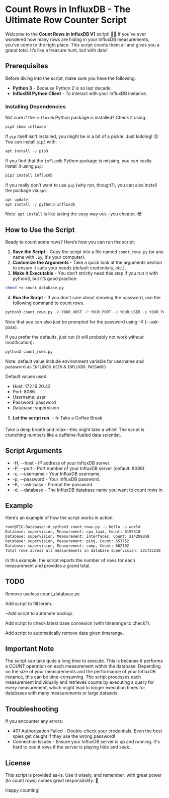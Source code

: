 # Count Rows in InfluxDB - The Ultimate Row Counter Script

Welcome to the **Count Rows in InfluxDB V1** script! 🕵️‍♂️ If you’ve ever wondered how many rows are hiding in your InfluxDB measurements, you’ve come to the right place. This script counts them all and gives you a grand total. It’s like a treasure hunt, but with data!

## Prerequisites

Before diving into the script, make sure you have the following:

- **Python 3** - Because Python 2 is so last decade.
- **InfluxDB Python Client** - To interact with your InfluxDB instance.

### Installing Dependencies

Not sure if the `influxdb` Python package is installed? Check it using:
```bash
pip3 show influxdb
```

If `pip` itself isn't installed, you might be in a bit of a pickle. Just kidding! 😜 You can install `pip3` with:
```bash
apt install -y pip3
```

If you find that the `influxdb` Python package is missing, you can easily install it using `pip`:

```bash
pip3 install influxdb
```

If you really don’t want to use `pip` (why not, though?), you can also install the package via `apt`:

```bash
apt update
apt install -y python3-influxdb
```

Note: `apt install` is like taking the easy way out—you cheater. 😎

## How to Use the Script

Ready to count some rows? Here’s how you can run the script:

1. **Save the Script** - Copy the script into a file named `count_rows.py` (or any name with `.py`, it's your computer).
2. **Customize the Arguments** - Take a quick look at the arguments section to ensure it suits your needs (default credentials, etc.).
3. **Make It Executable** - You don’t strictly need this step if you run it with python3, but it’s good practice:

```bash
chmod +x count_database.py
```

4. **Run the Script** - If you don't care about showing the password, use the following command to count rows.

```bash
python3 count_rows.py -H YOUR_HOST -P YOUR_PORT -u YOUR_USER -p YOUR_PASS -d YOUR_BASE --more-info
```

Note that you can also just be prompted for the password using -K (--ask-pass).

If you prefer the defaults, just run (it will probably not work without modification):

```bash
python3 count_rows.py
```

Note: default value include environment variable for username and password as `INFLUXDB_USER` & `INFLUXDB_PASSWORD`

Default values used:

- Host: 172.16.20.42
- Port: 8086
- Username: user
- Password: password
- Database: supervision

5. **Let the script run.** - ☕️ Take a Coffee Break

Take a deep breath and relax—this might take a while! The script is crunching numbers like a caffeine-fueled data scientist.

## Script Arguments

- -H, --host - IP address of your InfluxDB server.
- -P, --port - Port number of your InfluxDB server (default: 8086).
- -u, --username - Your InfluxDB username.
- -p, --password - Your InfluxDB password.
- -K, --ask-pass - Prompt the password.
- -d, --database - The InfluxDB database name you want to count rows in.

## Example

Here’s an example of how the script works in action:

```bash
root@TIG-Database:~# python3 count_rows.py -u hello -p world
Database: supervision, Measurement: cpu_load, Count: 6197318
Database: supervision, Measurement: interfaces, Count: 214209058
Database: supervision, Measurement: ping, Count: 653752
Database: supervision, Measurement: snmp, Count: 662102
Total rows across all measurements in database supervision: 221722230
```

In this example, the script reports the number of rows for each measurement and provides a grand total.

## TODO

Remove useless count_database.py

Add script to fill lorem.

~Add script to automate backup.

Add script to check latest base connexion (with timerange to check?).

Add script to automatically remove data given timerange.

## Important Note

The script can take quite a long time to execute. This is because it performs a COUNT operation on each measurement within the database. Depending on the size of your measurements and the performance of your InfluxDB instance, this can be time-consuming. The script processes each measurement individually and retrieves counts by executing a query for every measurement, which might lead to longer execution times for databases with many measurements or large datasets.

## Troubleshooting

If you encounter any errors:

- 401 Authorization Failed - Double-check your credentials. Even the best spies get caught if they use the wrong password!
- Connection Issues - Ensure your InfluxDB server is up and running. It's hard to count rows if the server is playing hide and seek.

## License

This script is provided as-is. Use it wisely, and remember: with great power (to count rows) comes great responsibility. 🚀

Happy counting!
